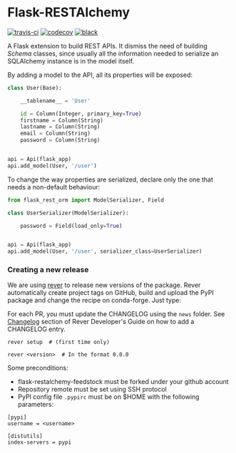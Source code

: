 # Flask-RESTAlchemy #

[![travis-ci](https://api.travis-ci.org/ESSS/flask-restalchemy.svg?branch=master)](https://travis-ci.org/ESSS/flask-restalchemy)
[![codecov](https://codecov.io/gh/ESSS/flask-restalchemy/branch/master/graph/badge.svg)](https://codecov.io/gh/ESSS/flask-restalchemy)
[![black](https://img.shields.io/badge/code%20style-black-000000.svg)](https://github.com/psf/black)


A Flask extension to build REST APIs. It dismiss the need of building *Schema* classes,
since usually all the information needed to serialize an SQLAlchemy instance is in the model
itself.

By adding a model to the API, all its properties will be exposed:

```python
class User(Base):

    __tablename__ = 'User'

    id = Column(Integer, primary_key=True)
    firstname = Column(String)
    lastname = Column(String)
    email = Column(String)
    password = Column(String)


api = Api(flask_app)
api.add_model(User, '/user')
```

To change the way properties are serialized, declare only the one that needs a non-default
behaviour:

```python
from flask_rest_orm import ModelSerializer, Field

class UserSerializer(ModelSerializer):

    password = Field(load_only=True)


api = Api(flask_app)
api.add_model(User, '/user', serializer_class=UserSerializer)
```
### Creating a new release

We are using [rever](https://github.com/regro/rever) to release new versions of the package. Rever
automatically create project tags on GitHub, build and upload the PyPI package and change the recipe
on conda-forge. Just type:

For each PR, you must update the CHANGELOG using the `news` folder. See [Changelog] section of
Rever Developer's Guide on how to add a CHANGELOG entry.

```
rever setup  # (first time only)

rever <version>  # In the format 0.0.0
```

Some preconditions:

* flask-restalchemy-feedstock must be forked under your github account
* Repository remote must be set using SSH protocol
* PyPI config file `.pypirc` must be on $HOME with the following parameters:
```
[pypi]
username = <username>

[distutils]
index-servers = pypi
```

[Changelog]: https://regro.github.io/rever-docs/devguide.html#changelog
